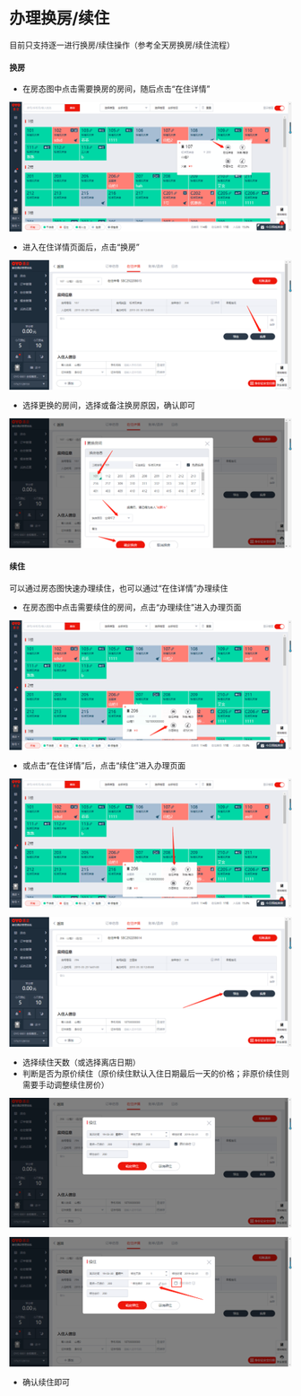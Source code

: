 # 办理换房/续住

目前只支持逐一进行换房/续住操作（参考全天房换房/续住流程）

#### 换房

* 在房态图中点击需要换房的房间，随后点击“在住详情”

![](../../../.gitbook/assets/image%20%28392%29.png)

* 进入在住详情页面后，点击“换房”

![](../../../.gitbook/assets/image%20%28138%29.png)

* 选择更换的房间，选择或备注换房原因，确认即可

![](../../../.gitbook/assets/image%20%28563%29.png)

#### 续住

可以通过房态图快速办理续住，也可以通过“在住详情”办理续住

* 在房态图中点击需要续住的房间，点击“办理续住”进入办理页面

![](../../../.gitbook/assets/image%20%28446%29.png)

* 或点击“在住详情”后，点击“续住”进入办理页面

![](../../../.gitbook/assets/image%20%2898%29.png)

![](../../../.gitbook/assets/image%20%28217%29.png)

* 选择续住天数（或选择离店日期）
* 判断是否为原价续住（原价续住默认入住日期最后一天的价格；非原价续住则需要手动调整续住房价）

![](../../../.gitbook/assets/image%20%2877%29.png)

![](../../../.gitbook/assets/image%20%28839%29.png)

* 确认续住即可

